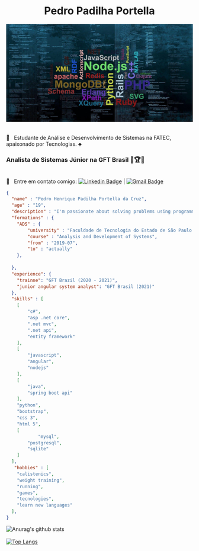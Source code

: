<h1 style="text-align: center;">Pedro Padilha Portella</h1> 
<img width="auto" src="https://github.com/PedroPadilhaPortella/PedroPadilhaPortella/blob/master/index.jpg">

 <br/> :purple_heart: &nbsp; Estudante de Análise e Desenvolvimento de Sistemas na FATEC, apaixonado por Tecnologias. :clubs:
  ### Analista de Sistemas Júnior na GFT Brasil :gem::trophy::gem:
  
<br/> :email: &nbsp; Entre em contato comigo: [![Linkedin Badge](https://img.shields.io/badge/-PedroPortella-blue?style=flat-square&logo=Linkedin&logoColor=white&link=https://www.linkedin.com/in/pedro-padilha-portella-02a67318a/)](https://www.linkedin.com/in/pedro-padilha-portella-02a67318a/) 
| 
[![Gmail Badge](https://img.shields.io/badge/-pedro.kadjin.sg@gmail.com-c14438?style=flat-square&logo=Gmail&logoColor=white&link=mailto:pedro.kadjin.sg@gmail.com)](mailto:pedro.kadjin.sg@gmail.com)

```json
{
  "name" : "Pedro Henrique Padilha Portella da Cruz",
  "age" : "19",
  "description" : "I'm passionate about solving problems using programming",
  "formations" : {
  	"ADS" : {
		"university" : "Faculdade de Tecnologia do Estado de São Paulo - Zona Sul",
  		"course" : "Analysis and Development of Systems",
		"from" : "2019-07",
		"to" : "actually"
	},
   	
  },
  "experience": {
  	"trainne": "GFT Brazil (2020 - 2021)",
	"junior angular system analyst": "GFT Brasil (2021)"
  },
  "skills" : [
  	[
		"c#",
	   	"asp .net core",
	   	".net mvc",
		".net api",
		"entity framework"
	],
  	[
		"javascript",
		"angular",
		"nodejs"
	],
	[
		"java",
		"spring boot api"
	],
	"python",
	"bootstrap",
	"css 3",
	"html 5",
	[
	        "mysql",
		"postgresql",
		"sqlite"
	]
  ],
   "hobbies" : [
  	"calistenics",
	"weight training",
	"running",
	"games",
	"tecnologies",
	"learn new languages"
  ],
}

```

![Anurag's github stats](https://github-readme-stats.vercel.app/api?username=pedropadilhaportella&show_icons=true&theme=tokyonight)<br/><br/>
[![Top Langs](https://github-readme-stats.vercel.app/api/top-langs/?username=pedropadilhaportella&layout=compact&show_icons=true&theme=tokyonight)](https://github.com/eeikee/github-readme-stats)


